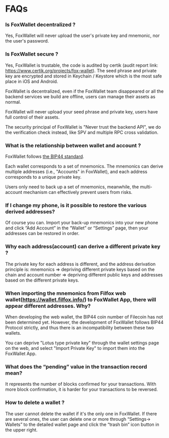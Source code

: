 # FAQs

### Is FoxWallet decentralized ?
Yes, FoxWallet will never upload the user's private key and mnemonic, nor the user's password.

### Is FoxWallet secure ?
Yes, FoxWallet is trustable, the code is audited by certik (audit report link: https://www.certik.org/projects/fox-wallet). The seed phrase and private key are encrypted and stored in Keychain / Keystore which is the most safe place in iOS and Android. 

FoxWallet is decentralized, even if the FoxWallet team disappeared or all the backend services we build are offline, users can manage their assets as normal.

FoxWallet will never upload your seed phrase and private key, users have full control of their assets.

The security principal of FoxWallet is "Never trust the backend API", we do the verification check instead, like SPV and multiple RPC cross validation.

### What is the relationship between wallet and account ?
FoxWallet follows [the BIP44 standard](https://github.com/bitcoin/bips/blob/master/bip-0044.mediawiki). 

Each wallet corresponds to a set of mnemonics. The mnemonics can derive multiple addresses (i.e., "Accounts" in FoxWallet), and each address corresponds to a unique private key. 

Users only need to back up a set of mnemonics, meanwhile, the multi-account mechanism can effectively prevent users from risks. 

### If I change my phone, is it possible to restore the various derived addresses?
Of course you can. Import your back-up mnemonics into your new phone and click “Add Account” in the “Wallet” or “Settings” page, then your addresses can be restored in order.

### Why each address(account) can derive a different private key ?
The private key for each address is different, and the address derivation principle is: mnemonics => depriving different private keys based on the chain and account number => depriving different public keys and addresses based on the different private keys.

### When importing the mnemonics from Filfox web wallet(https://wallet.filfox.info/) to FoxWallet App, there will appear different addresses. Why?
When developing the web wallet, the BIP44 coin number of Filecoin has not been determined yet. However, the development of FoxWallet follows BIP44 Protocol strictly, and thus there is an incompatibility between these two wallets.

You can deprive "Lotus type private key" through the wallet settings page on the web, and select "Import Private Key" to import them into the FoxWallet App.

### What does the “pending” value in the transaction record mean?
It represents the number of blocks confirmed for your transactions. With more block confirmation, it is harder for your transactions to be reversed.

### How to delete a wallet ?
The user cannot delete the wallet if it's the only one in FoxWallet. If there are several ones, the user can delete one or more through “Settings-> Wallets” to the detailed wallet page and click the “trash bin” icon button in the upper right. 





